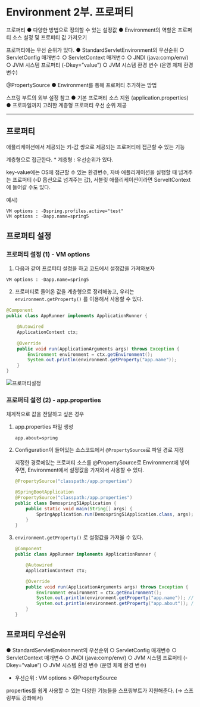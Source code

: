 #  Environment 2부. 프로퍼티

프로퍼티
	● 다양한 방법으로 정의할 수 있는 설정값
	● Environment의 역할은 프로퍼티 소스 설정 및 프로퍼티 값 가져오기

프로퍼티에는 우선 순위가 있다.
	● StandardServletEnvironment의 우선순위
			○ ServletConfig 매개변수
			○ ServletContext 매개변수
			○ JNDI (java:comp/env/)
			○ JVM 시스템 프로퍼티 (-Dkey=”value”)
			○ JVM 시스템 환경 변수 (운영 체제 환경 변수)

@PropertySource
	● Environment를 통해 프로퍼티 추가하는 방법

스프링 부트의 외부 설정 참고
	● 기본 프로퍼티 소스 지원 (application.properties)
	● 프로파일까지 고려한 계층형 프로퍼티 우선 순위 제공

---

## 프로퍼티

애플리케이션에서 제공되는 키-값 쌍으로 제공되는 프로퍼티에 접근할 수 있는 기능

계층형으로 접근한다. * 계층형 : 우선순위가 있다.

key-value에는 OS에 접근할 수 있는 환경변수, 자바 애플리케이션을 실행할 때 넘겨주는 프로퍼티 (-D 옵션으로 넘겨주는 값), 서블릿 애플리케이션이라면 ServeltContext에 들어갈 수도 있다. 

예시)

```
VM options : -Dspring.profiles.active="test"
VM options : -Dapp.name=spring5
```



## 프로퍼티 설정

### 프로퍼티 설정 (1) - VM options

1. 다음과 같이 프로퍼티 설정을 하고 코드에서 설정값을 가져와보자

```
VM options : -Dapp.name=spring5
```



2. 프로퍼티로 들어온 값을 계층형으로 정리해놓고, 우리는 `environment.getProperty()` 를 이용해서 사용할 수 있다.

```java
@Component
public class AppRunner implements ApplicationRunner {

    @Autowired
    ApplicationContext ctx;
  
    @Override
    public void run(ApplicationArguments args) throws Exception {
        Environment environment = ctx.getEnvironment();
        System.out.println(environment.getProperty("app.name"));
    }
}
```

![프로퍼티설정](https://i.imgur.com/Gf8Uybj.png)



### 프로퍼티 설정 (2) - app.properties

체계적으로 값을 전달하고 싶은 경우

1. app.properties 파일 생성

   ```
   app.about=spring
   ```

   

2. Configuration이 들어있는 소스코드에서 `@PropertySource`로 파일 경로 지정

   지정한 경로에있는 프로퍼티 소스를 @PropertySource로 Environment에 넣어주면, Environment에서 설정값을 가져와서 사용할 수 있다.

   ```java
   @PropertySource("classpath:/app.properties")
   ```

   ```java
   @SpringBootApplication
   @PropertySource("classpath:/app.properties")
   public class Demospring51Application {
       public static void main(String[] args) {
           SpringApplication.run(Demospring51Application.class, args);
       }
   }
   ```

   

3. `environment.getProperty()` 로 설정값을 가져올 수 있다.

   ```java
   @Component
   public class AppRunner implements ApplicationRunner {
   
       @Autowired
       ApplicationContext ctx;
   
       @Override
       public void run(ApplicationArguments args) throws Exception {
           Environment environment = ctx.getEnvironment();
           System.out.println(environment.getProperty("app.name")); //-> spring5
           System.out.println(environment.getProperty("app.about")); //-> spring
       }
   }
   ```

   



## 프로퍼티 우선순위

● StandardServletEnvironment의 우선순위
			○ ServletConfig 매개변수
			○ ServletContext 매개변수
			○ JNDI (java:comp/env/)
			○ JVM 시스템 프로퍼티 (-Dkey=”value”)
			○ JVM 시스템 환경 변수 (운영 체제 환경 변수)

* 우선순위 : VM options > @PropertySource



properties를 쉽게 사용할 수 있는 다양한 기능들을 스프링부트가 지원해준다. (→ 스프링부트 강좌에서)





























